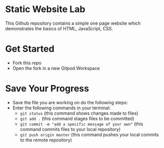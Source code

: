 # Static Website Lab
This Github repository contains a simple one page website which demonstrates the basics of HTML, JavaScript, CSS.

# Get Started
* Fork this repo
* Open the fork in a new Gitpod Workspace

# Save Your Progress
* Save the file you are working on do the following steps:
* Enter the following commands in your terminal:
  * `git status` (this command shows changes made to files)
  * `git add .` (this command stages files to be committed)
  * `git commit -m "add a specific message of your own"` (this command commits files to your local repository)
  * `git push origin master` (this command pushes your local commits to the remote repository)
